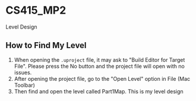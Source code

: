 # CS415_MP2

Level Design

## How to Find My Level
1. When opening the `.uproject` file, it may ask to "Build Editor for Target File". Please press the No button and the project file will open with no issues.
2. After opening the project file, go to the "Open Level" option in File (Mac Toolbar)
3. Then find and open the level called Part1Map. This is my level design

